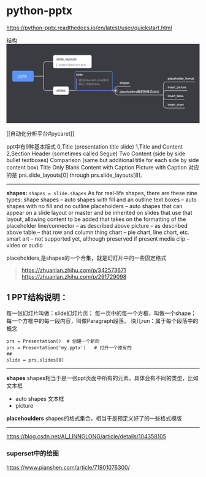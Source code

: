 # python-pptx

https://python-pptx.readthedocs.io/en/latest/user/quickstart.html


结构
![-w862](/media/16069778348269.jpg)



[[自动化分析平台#pycaret]]


ppt中有9种基本版式
0,Title (presentation title slide)
1,Title and Content
2,Section Header (sometimes called Segue)
Two Content (side by side bullet textboxes)
Comparison (same but additional title for each side by side content box)
Title Only
Blank
Content with Caption
Picture with Caption
对应的是 prs.slide_layouts[0] through prs.slide_layouts[8].

---
**shapes:**  `shapes = slide.shapes`
As for real-life shapes, there are these nine types:
shape shapes – auto shapes with fill and an outline
text boxes – auto shapes with no fill and no outline
placeholders – auto shapes that can appear on a slide layout or master and be inherited on slides that use that layout, allowing content to be added that takes on the formatting of the placeholder
line/connector – as described above
picture – as described above
table – that row and column thing
chart – pie chart, line chart, etc.
smart art – not supported yet, although preserved if present
media clip – video or audio

placeholders,是shapes的一个合集，就是幻灯片中的一些固定格式


> https://zhuanlan.zhihu.com/p/342573671
> https://zhuanlan.zhihu.com/p/291729098


## 1 PPT结构说明：
每一张幻灯片叫做：slide幻灯片页；
每一页中的每一个方框，叫做一个shape；
每一个方框中的每一段内容，叫做Paragraph段落。
块儿run：属于每个段落中的概念

```
prs = Presentation()  # 创建一个新的
prs = Presentation('my.pptx')   # 打开一个原有的
##
slide = prs.slides[0]

```

---


**shapes**
shapes相当于是一张ppt页面中所有的元素，具体会有不同的类型，比如文本框
- auto shapes 文本框
- picture




**placehoulders**
shapes的格式集合，相当于是预定义好了的一些格式模版


---


https://blog.csdn.net/AI_LINNGLONG/article/details/104358105




### superset中的绘图
https://www.pianshen.com/article/71901076300/